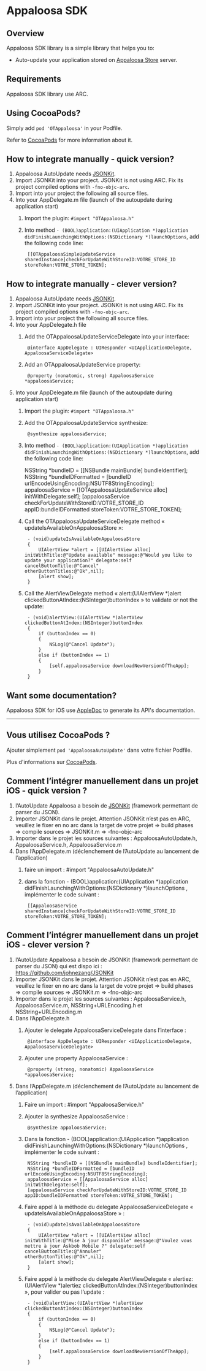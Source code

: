 Appaloosa SDK
=============

Overview
--------

Appaloosa SDK library is a simple library that helps you to:
 * Auto-update your application stored on [Appaloosa Store](http://www.appaloosa-store.com/) server.

Requirements
------------

Appaloosa SDK library use ARC.

Using CocoaPods?
----------------

Simply add `pod 'OTAppaloosa'` in your Podfile.

Refer to [CocoaPods](https://github.com/CocoaPods/CocoaPods) for more information about it.

How to integrate manually - quick version?
------------------------------------------

 1. Appaloosa AutoUpdate needs [JSONKit](https://github.com/johnezang/JSONKit).
 2. Import JSONKit into your project. JSONKit is not using ARC. Fix its project compiled options with `-fno-objc-arc`.
 3. Import into your project the following all source files.
 4. Into your AppDelegate.m file (launch of the autoupdate during application start)
    1. Import the plugin: `#import "OTAppaloosa.h"`
    2. Into method `- (BOOL)application:(UIApplication *)application didFinishLaunchingWithOptions:(NSDictionary *)launchOptions`, add the following code line:

            [[OTAppaloosaSimpleUpdateService sharedInstance]checkForUpdateWithStoreID:VOTRE_STORE_ID storeToken:VOTRE_STORE_TOKEN];

How to integrate manually - clever version?
-------------------------------------------

 1. Appaloosa AutoUpdate needs [JSONKit](https://github.com/johnezang/JSONKit).
 2. Import JSONKit into your project. JSONKit is not using ARC. Fix its project compiled options with `-fno-objc-arc`.
 3. Import into your project the following all source files.
 4. Into your AppDelegate.h file
    1. Add the OTAppaloosaUpdateServiceDelegate into your interface:

            @interface AppDelegate : UIResponder <UIApplicationDelegate, AppaloosaServiceDelegate>

    2. Add an OTAppaloosaUpdateService property:

            @property (nonatomic, strong) AppaloosaService *appaloosaService;

 5. Into your AppDelegate.m file (launch of the autoupdate during application start)
    1. Import the plugin: `#import "OTAppaloosa.h"`
    2. Add the OTAppaloosaUpdateService synthesize:

            @synthesize appaloosaService;

    3. Into method `- (BOOL)application:(UIApplication *)application didFinishLaunchingWithOptions:(NSDictionary *)launchOptions`, add the following code line:

        NSString *bundleID = [[NSBundle mainBundle] bundleIdentifier];
        NSString *bundleIDFormatted = [bundleID urlEncodeUsingEncoding:NSUTF8StringEncoding];
        appaloosaService = [[OTAppaloosaUpdateService alloc] initWithDelegate:self];
        [appaloosaService checkForUpdateWithStoreID:VOTRE_STORE_ID appID:bundleIDFormatted storeToken:VOTRE_STORE_TOKEN];

    4. Call the OTAppaloosaUpdateServiceDelegate method « updateIsAvailableOnAppaloosaStore »:

            - (void)updateIsAvailableOnAppaloosaStore
            {
                UIAlertView *alert = [[UIAlertView alloc] initWithTitle:@"Update available" message:@"Would you like to update your application?" delegate:self cancelButtonTitle:@"Cancel"                             otherButtonTitles:@"Ok",nil];
                [alert show];
            }

    5. Call the AlertViewDelegate method « alert:(UIAlertView *)alert clickedButtonAtIndex:(NSInteger)buttonIndex » to validate or not the update:

            - (void)alertView:(UIAlertView *)alertView clickedButtonAtIndex:(NSInteger)buttonIndex
            {
                if (buttonIndex == 0)
                {
                    NSLog(@"Cancel Update");
                }
                else if (buttonIndex == 1)
                {
                    [self.appaloosaService downloadNewVersionOfTheApp];
                }
            }


Want some documentation?
------------------------

Appaloosa SDK for iOS use [AppleDoc](https://github.com/tomaz/appledoc) to generate its API's documentation.

* * *

Vous utilisez CocoaPods ?
-------------------------

Ajouter simplement `pod 'AppaloosaAutoUpdate'` dans votre fichier Podfile.

Plus d'informations sur [CocoaPods](https://github.com/CocoaPods/CocoaPods).

Comment l’intégrer manuellement dans un projet iOS - quick version ?
--------------------------------------------------------------------

 1. l’AutoUpdate Appaloosa a besoin de [JSONKit](https://github.com/johnezang/JSONKit) (framework permettant de parser du JSON).
 2. Importer JSONKit dans le projet. Attention JSONKit n’est pas en ARC, veuillez le fixer en no arc dans la target de votre projet => build phases => compile sources => JSONKit.m => -fno-objc-arc
 3. Importer dans le projet les sources suivantes : AppaloosaAutoUpdate.h, AppaloosaService.h, AppaloosaService.m
 4. Dans l’AppDelegate.m (déclenchement de l’AutoUpdate au lancement de l’application)
    1. faire un import : #import "AppaloosaAutoUpdate.h"
    2. dans la fonction - (BOOL)application:(UIApplication *)application didFinishLaunchingWithOptions:(NSDictionary *)launchOptions , implémenter le code suivant : 

            [[AppaloosaService sharedInstance]checkForUpdateWithStoreID:VOTRE_STORE_ID storeToken:VOTRE_STORE_TOKEN];

Comment l’intégrer manuellement dans un projet iOS - clever version ?
---------------------------------------------------------------------

 1. l’AutoUpdate Appaloosa a besoin de JSONKit (framework permettant de parser du JSON) qui est dispo ici : https://github.com/johnezang/JSONKit 
 2. Importer JSONKit dans le projet. Attention JSONKit n’est pas en ARC, veuillez le fixer en no arc dans la target de votre projet => build phases => compile sources => JSONKit.m => -fno-objc-arc
 3. Importer dans le projet les sources suivantes : AppaloosaService.h, AppaloosaService.m, NSString+URLEncoding.h et NSString+URLEncoding.m
 4. Dans l’AppDelegate.h 
    1. Ajouter le delegate AppaloosaServiceDelegate dans l’interface : 

            @interface AppDelegate : UIResponder <UIApplicationDelegate, AppaloosaServiceDelegate>

    2. Ajouter une property AppaloosaService : 

            @property (strong, nonatomic) AppaloosaService *appaloosaService;

 5. Dans l’AppDelegate.m (déclenchement de l’AutoUpdate au lancement de l’application)
    1. Faire un import : #import "AppaloosaService.h"
    2. Ajouter la synthesize AppaloosaService :

            @synthesize appaloosaService;

    3. Dans la fonction - (BOOL)application:(UIApplication *)application didFinishLaunchingWithOptions:(NSDictionary *)launchOptions , implémenter le code suivant : 

            NSString *bundleID = [[NSBundle mainBundle] bundleIdentifier];
            NSString *bundleIDFormatted = [bundleID urlEncodeUsingEncoding:NSUTF8StringEncoding];
            appaloosaService = [[AppaloosaService alloc] initWithDelegate:self];
            [appaloosaService checkForUpdateWithStoreID:VOTRE_STORE_ID appID:bundleIDFormatted storeToken:VOTRE_STORE_TOKEN];

    4. Faire appel à la méthode du delegate AppaloosaServiceDelegate « updateIsAvailableOnAppaloosaStore » :

            - (void)updateIsAvailableOnAppaloosaStore
            {
                UIAlertView *alert = [[UIAlertView alloc] initWithTitle:@"Mise à jour disponible" message:@"Voulez vous mettre à jour Askbob Mobile ?" delegate:self cancelButtonTitle:@"Annuler"                             otherButtonTitles:@"Ok",nil];
                [alert show];
            }

    5. Faire appel à la méthode du delegate AlertViewDelegate « alertiez:(UIAlertView *)alertiez clickedButtonAtIndex:(NSInteger)buttonIndex », pour valider ou pas l’update :

            - (void)alertView:(UIAlertView *)alertView clickedButtonAtIndex:(NSInteger)buttonIndex
            {
                if (buttonIndex == 0)
                {
                    NSLog(@"Cancel Update");
                }
                else if (buttonIndex == 1)
                {
                    [self.appaloosaService downloadNewVersionOfTheApp];
                }
            }

